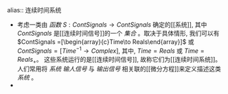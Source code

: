 alias:: 连续时间系统

- 考虑一类由 *函数* $S: ContSignals → ContSignals$ 确定的[[系统]], 其中 $ContSignals$ 是[[连续时间信号]]的一个 *集合* 。取决于具体情形, 我们可以有 $ContSignals =[\begin{array}{c}Time\to Reals\end{array}]$ 或 $ContSignals =[Time^{-1}\to Complex ]$, 其中, $Time = Reals$ 或 $Time=Reals_{+}$。
  这些系统运行的是[[连续时间信号]], 故称它们为[[连续时间系统]]。
  人们常用将 *系统* *输人信号* 与 *输出信号* 相关联的[[微分方程]]来定义描述这类 *系统* 。
-